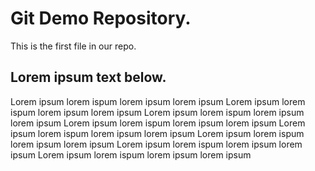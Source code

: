 # Git Demo Repository.
This is the first file in our repo.

## Lorem ipsum text below.
 Lorem ipsum lorem ispum lorem ipsum lorem ipsum 
 Lorem ipsum lorem ispum lorem ipsum lorem ipsum
 Lorem ipsum lorem ispum lorem ipsum lorem ipsum
 Lorem ipsum lorem ispum lorem ipsum lorem ipsum
 Lorem ipsum lorem ispum lorem ipsum lorem ipsum
 Lorem ipsum lorem ispum lorem ipsum lorem ipsum
 Lorem ipsum lorem ispum lorem ipsum lorem ipsum
 Lorem ipsum lorem ispum lorem ipsum lorem ipsum